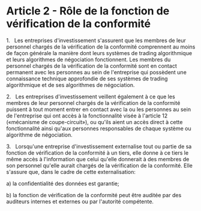 # Article 2 - Rôle de la fonction de vérification de la conformité


1.   Les entreprises d'investissement s'assurent que les membres de leur personnel chargés de la vérification de la conformité comprennent au moins de façon générale la manière dont leurs systèmes de trading algorithmique et leurs algorithmes de négociation fonctionnent. Les membres du personnel chargés de la vérification de la conformité sont en contact permanent avec les personnes au sein de l'entreprise qui possèdent une connaissance technique approfondie de ses systèmes de trading algorithmique et de ses algorithmes de négociation.

2.   Les entreprises d'investissement veillent également à ce que les membres de leur personnel chargés de la vérification de la conformité puissent à tout moment entrer en contact avec la ou les personnes au sein de l'entreprise qui ont accès à la fonctionnalité visée à l'article 12 («mécanisme de coupe-circuit»), ou qu'ils aient un accès direct à cette fonctionnalité ainsi qu'aux personnes responsables de chaque système ou algorithme de négociation.

3.   Lorsqu'une entreprise d'investissement externalise tout ou partie de sa fonction de vérification de la conformité à un tiers, elle donne à ce tiers le même accès à l'information que celui qu'elle donnerait à des membres de son personnel qu'elle aurait chargés de la vérification de la conformité. Elle s'assure que, dans le cadre de cette externalisation:

a) la confidentialité des données est garantie;

b) la fonction de vérification de la conformité peut être auditée par des auditeurs internes et externes ou par l'autorité compétente.
